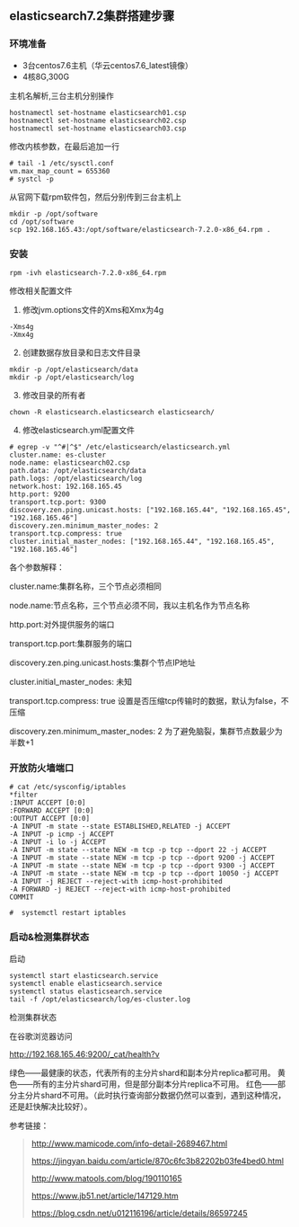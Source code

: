 ## elasticsearch7.2集群搭建步骤

### 环境准备

* 3台centos7.6主机（华云centos7.6_latest镜像）
* 4核8G,300G

主机名解析,三台主机分别操作

```
hostnamectl set-hostname elasticsearch01.csp
hostnamectl set-hostname elasticsearch02.csp
hostnamectl set-hostname elasticsearch03.csp
```

修改内核参数，在最后追加一行

```
# tail -1 /etc/sysctl.conf
vm.max_map_count = 655360
# systcl -p
```

从官网下载rpm软件包，然后分别传到三台主机上

```
mkdir -p /opt/software
cd /opt/software
scp 192.168.165.43:/opt/software/elasticsearch-7.2.0-x86_64.rpm .
```

### 安装

```
rpm -ivh elasticsearch-7.2.0-x86_64.rpm 
```

修改相关配置文件

1. 修改jvm.options文件的Xms和Xmx为4g

```
-Xms4g
-Xmx4g
```

2. 创建数据存放目录和日志文件目录

```
mkdir -p /opt/elasticsearch/data
mkdir -p /opt/elasticsearch/log
```

3. 修改目录的所有者

```
chown -R elasticsearch.elasticsearch elasticsearch/
```

4. 修改elasticsearch.yml配置文件

```
# egrep -v "^#|^$" /etc/elasticsearch/elasticsearch.yml 
cluster.name: es-cluster
node.name: elasticsearch02.csp
path.data: /opt/elasticsearch/data
path.logs: /opt/elasticsearch/log
network.host: 192.168.165.45
http.port: 9200
transport.tcp.port: 9300
discovery.zen.ping.unicast.hosts: ["192.168.165.44", "192.168.165.45", "192.168.165.46"]
discovery.zen.minimum_master_nodes: 2
transport.tcp.compress: true
cluster.initial_master_nodes: ["192.168.165.44", "192.168.165.45", "192.168.165.46"]
```

各个参数解释：

cluster.name:集群名称，三个节点必须相同

node.name:节点名称，三个节点必须不同，我以主机名作为节点名称

http.port:对外提供服务的端口

transport.tcp.port:集群服务的端口

discovery.zen.ping.unicast.hosts:集群个节点IP地址

cluster.initial_master_nodes: 未知

transport.tcp.compress: true 设置是否压缩tcp传输时的数据，默认为false，不压缩

discovery.zen.minimum_master_nodes: 2 为了避免脑裂，集群节点数最少为 半数+1

### 开放防火墙端口

```
# cat /etc/sysconfig/iptables
*filter
:INPUT ACCEPT [0:0]
:FORWARD ACCEPT [0:0]
:OUTPUT ACCEPT [0:0]
-A INPUT -m state --state ESTABLISHED,RELATED -j ACCEPT
-A INPUT -p icmp -j ACCEPT
-A INPUT -i lo -j ACCEPT
-A INPUT -m state --state NEW -m tcp -p tcp --dport 22 -j ACCEPT
-A INPUT -m state --state NEW -m tcp -p tcp --dport 9200 -j ACCEPT
-A INPUT -m state --state NEW -m tcp -p tcp --dport 9300 -j ACCEPT
-A INPUT -m state --state NEW -m tcp -p tcp --dport 10050 -j ACCEPT
-A INPUT -j REJECT --reject-with icmp-host-prohibited
-A FORWARD -j REJECT --reject-with icmp-host-prohibited
COMMIT

#  systemctl restart iptables
```

### 启动&检测集群状态

启动

```
systemctl start elasticsearch.service 
systemctl enable elasticsearch.service
systemctl status elasticsearch.service 
tail -f /opt/elasticsearch/log/es-cluster.log 
```

检测集群状态

在谷歌浏览器访问

<http://192.168.165.46:9200/_cat/health?v>

绿色——最健康的状态，代表所有的主分片shard和副本分片replica都可用。
黄色——所有的主分片shard可用，但是部分副本分片replica不可用。
红色——部分主分片shard不可用。（此时执行查询部分数据仍然可以查到，遇到这种情况，还是赶快解决比较好）。

参考链接：

><http://www.mamicode.com/info-detail-2689467.html>
>
><https://jingyan.baidu.com/article/870c6fc3b82202b03fe4bed0.html>
>
><http://www.matools.com/blog/190110165>
>
><https://www.jb51.net/article/147129.htm>
>
><https://blog.csdn.net/u012116196/article/details/86597245>

